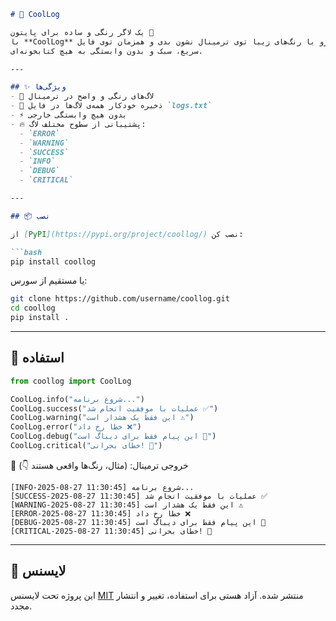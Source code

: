 ````markdown
# 🌈 CoolLog

یک لاگر رنگی و ساده برای پایتون 🚀  
با **CoolLog** می‌تونی پیام‌هات رو با رنگ‌های زیبا توی ترمینال نشون بدی و همزمان توی فایل `logs.txt` ذخیره کنی.  
سریع، سبک و بدون وابستگی به هیچ کتابخونه‌ای.

---

## ✨ ویژگی‌ها
- 🎨 لاگ‌های رنگی و واضح در ترمینال  
- 📝 ذخیره خودکار همه‌ی لاگ‌ها در فایل `logs.txt`  
- ⚡ بدون هیچ وابستگی خارجی  
- 🔥 پشتیبانی از سطوح مختلف لاگ:
  - `ERROR`
  - `WARNING`
  - `SUCCESS`
  - `INFO`
  - `DEBUG`
  - `CRITICAL`

---

## 📦 نصب

از [PyPI](https://pypi.org/project/coollog/) نصب کن:

```bash
pip install coollog
````

یا مستقیم از سورس:

```bash
git clone https://github.com/username/coollog.git
cd coollog
pip install .
```

---

## 🚀 استفاده

```python
from coollog import CoolLog

CoolLog.info("شروع برنامه...")
CoolLog.success("عملیات با موفقیت انجام شد ✅")
CoolLog.warning("این فقط یک هشدار است ⚠️")
CoolLog.error("خطا رخ داد ❌")
CoolLog.debug("این پیام فقط برای دیباگ است 🐛")
CoolLog.critical("خطای بحرانی! 🚨")
```

📌 خروجی ترمینال:
(مثال، رنگ‌ها واقعی هستند 👇)

```
[INFO-2025-08-27 11:30:45] شروع برنامه...
[SUCCESS-2025-08-27 11:30:45] عملیات با موفقیت انجام شد ✅
[WARNING-2025-08-27 11:30:45] این فقط یک هشدار است ⚠️
[ERROR-2025-08-27 11:30:45] خطا رخ داد ❌
[DEBUG-2025-08-27 11:30:45] این پیام فقط برای دیباگ است 🐛
[CRITICAL-2025-08-27 11:30:45] خطای بحرانی! 🚨
```

---

## 📜 لایسنس

این پروژه تحت لایسنس [MIT](LICENSE) منتشر شده.
آزاد هستی برای استفاده، تغییر و انتشار مجدد.
